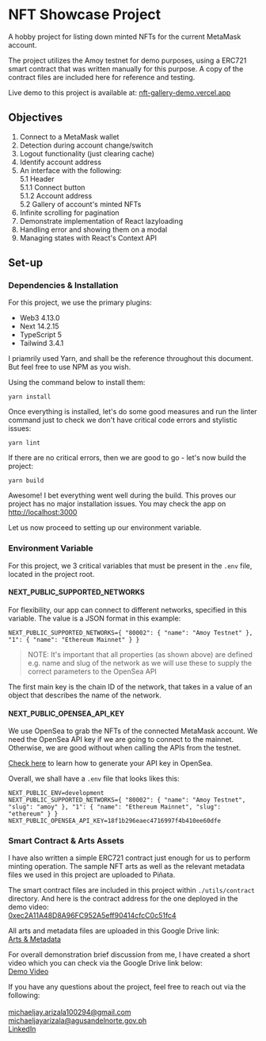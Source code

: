 # NFT Showcase Project
A hobby project for listing down minted NFTs for the current MetaMask account.

The project utilizes the Amoy testnet for demo purposes, using a ERC721 smart contract that was written manually for this purpose. A copy of the contract files are included here for reference and testing.

Live demo to this project is available at: [nft-gallery-demo.vercel.app](https://nft-gallery-demo.vercel.app/)

## Objectives
1. Connect to a MetaMask wallet
2. Detection during account change/switch
3. Logout functionality (just clearing cache)
4. Identify account address
5. An interface with the following:<br/>
    5.1 Header<br/>
        5.1.1 Connect button<br/>
        5.1.2 Account address<br/>
    5.2 Gallery of account's minted NFTs<br/>
6. Infinite scrolling for pagination
7. Demonstrate implementation of React lazyloading
7. Handling error and showing them on a modal
8. Managing states with React's Context API


## Set-up

### Dependencies & Installation

For this project, we use the primary plugins:
- Web3 4.13.0
- Next 14.2.15
- TypeScript 5
- Tailwind 3.4.1

I priamrily used Yarn, and shall be the reference throughout this document. But feel free to use NPM as you wish.

Using the command below to install them:
```
yarn install
```

Once everything is installed, let's do some good measures and run the linter command just to check we don't have critical code errors and stylistic issues:
```
yarn lint
```

If there are no critical errors, then we are good to go - let's now build the project:
```
yarn build
```

Awesome! I bet everything went well during the build. This proves our project has no major installation issues. You may check the app on [http://localhost:3000](http://localhost:3000)

Let us now proceed to setting up our environment variable.

### Environment Variable
For this project, we 3 critical variables that must be present in the `.env` file, located in the project root.

#### NEXT_PUBLIC_SUPPORTED_NETWORKS
For flexibility, our app can connect to different networks, specified in this variable. The value is a JSON format in this example:
```
NEXT_PUBLIC_SUPPORTED_NETWORKS={ "80002": { "name": "Amoy Testnet" }, "1": { "name": "Ethereum Mainnet" } }
```
> NOTE:
> It's important that all properties (as shown above) are defined e.g. name and slug of the network as we will use these to supply the correct parameters to the OpenSea API

The first main key is the chain ID of the network, that takes in a value of an object that describes the name of the network.

#### NEXT_PUBLIC_OPENSEA_API_KEY
We use OpenSea to grab the NFTs of the connected MetaMask account. We need the OpenSea API key if we are going to connect to the mainnet. Otherwise, we are good without when calling the APIs from the testnet.

[Check here](https://docs.opensea.io/reference/api-keys) to learn how to generate your API key in OpenSea.

Overall, we shall have a `.env` file that looks likes this:
```
NEXT_PUBLIC_ENV=development
NEXT_PUBLIC_SUPPORTED_NETWORKS={ "80002": { "name": "Amoy Testnet", "slug": "amoy" }, "1": { "name": "Ethereum Mainnet", "slug": "ethereum" } }
NEXT_PUBLIC_OPENSEA_API_KEY=18f1b296eaec4716997f4b410ee60dfe
```

### Smart Contract & Arts Assets
I have also written a simple ERC721 contract just enough for us to perform minting operation.
The sample NFT arts as well as the relevant metadata files we used in this project are uploaded to Piñata.

The smart contract files are included in this project within `./utils/contract` directory. And here is the contract address for the one deployed in the demo video:<br />
[0xec2A11A48D8A96FC952A5eff90414cfcC0c51fc4](https://amoy.polygonscan.com/address/0xec2a11a48d8a96fc952a5eff90414cfcc0c51fc4)

All arts and metadata files are uploaded in this Google Drive link: <br/>
[Arts & Metadata](https://drive.google.com/drive/folders/11uCF6z04wNJ-2B47ygjkY6gIHtgR2swH?usp=drive_link)

For overall demonstration brief discussion from me, I have created a short video which you can check via the Google Drive link below: <br/>
[Demo Video](https://drive.google.com/file/d/1H0X2ZbMvwp3EM7m4vIKApD8cdsY2_w9q/view?usp=sharing)

If you have any questions about the project, feel free to reach out via the following:<br/><br/>
[michaeljay.arizala100294@gmail.com](to:michaeljay.arizala100294@gmail.com)<br/>
[michaeljayarizala@agusandelnorte.gov.ph](to:michaeljayarizala@agusandelnorte.gov.ph)<br/>
[LinkedIn](https://www.linkedin.com/in/michaeljayarizala/)